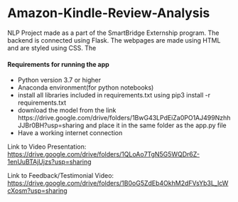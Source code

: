 # Amazon-Kindle-Review-Analysis
NLP Project made as a part of the SmartBridge Externship program. The backend is connected using Flask. The webpages are made using HTML and are styled using CSS. The 
<br>
<h4>Requirements for running the app</h4>
<ul>
  <li>Python version 3.7 or higher</li>
  <li>Anaconda environment(for python notebooks)</li>
  <li>install all libraries included in requirements.txt using pip3 install -r requirements.txt</li>
  <li>download the model from the link https://drive.google.com/drive/folders/1BwG43LPdEiZa0PO1AJ499NzhhJJBr0BH?usp=sharing and place it in the same folder as the app.py file
    <li> Have a working internet connection
</ul>

Link to Video Presentation: https://drive.google.com/drive/folders/1QLoAo7TgN5G5WQDr6Z-1enUuBTAjUjzs?usp=sharing  

Link to Feedback/Testimonial Video: https://drive.google.com/drive/folders/1B0oG5ZdEb4OkhM2dFVsYb3L_lcWcXosm?usp=sharing
